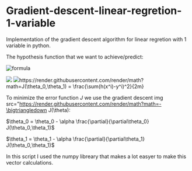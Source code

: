 # Gradient-descent-linear-regretion-1-variable

Implementation of the gradient descent algorithm for linear regretion with 1 variable in python.

The hypothesis function that we want to achieve/predict:

![formula](https://render.githubusercontent.com/render/math?math={})

<img src="https://render.githubusercontent.com/render/math?math=e^{i \pi} = -1">
<img src="https://render.githubusercontent.com/render/math?math=h(x^i) = \theta_0+\theta_1x^i>
where $i$ is the index of the sample

The mean square error function J is as follows:
img src="https://render.githubusercontent.com/render/math?math=J(\theta_0,\theta_1) = \frac{\sum(h(x^i)-y^i)^2}{2m}

To minimize the error function $J$ we use the gradient descent img src="https://render.githubusercontent.com/render/math?math=-\bigtriangledown J(\theta):

$\theta_0 = \theta_0 - \alpha \frac{\partial}{\partial\theta_0} J(\theta_0,\theta_1)$

$\theta_1 = \theta_1 - \alpha \frac{\partial}{\partial\theta_1} J(\theta_0,\theta_1)$

In this script I used the numpy libreary that makes a lot easyer to make this vector calculations.

